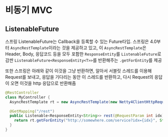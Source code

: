 # 비동기 MVC

## ListenableFuture<T>
스프링 ListenableFuture는 Callback을 등록할 수 있는 Future타입.
스프링은 4.0부터 `AsyncRestTemplate`이라는 것을 제공하고 있고, 이 `AsyncRestTemplate`은 Header, Body, 응답코드 등을 모두 포함한 `ResponseEntity`를
`ListenableFuture`로 감싼 `ListenableFuture<ResponseEntity<T>>`를 반환해주는 `.getForEntity`를 제공

또한 스프링은 아래와 같이 이것을 그냥 반환하면, 
알아서 서블릿 스레드를 이용해 Request를 보내고, 응답을 기다리는 동안 이 스레드를 반환하고, 다시 Request의 응답이 오면 이것을 http 응답으로 반환해줌
```java
@RestController
class MyController {
  AsyncRestTemplate rt = new AsyncRestTemplate(new Netty4ClientHttpRequestFactory(new NioEventLoopGroup(1)));
  
  @GetMapping("/rest")
  public Listenable<ResponseEntity<String>> rest(@RequestParam int idx) {
    return rt.getForEntity("http://somewhere.com/service?idx={idx}", String.class, idx);
  }
}
```
